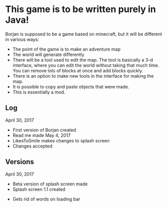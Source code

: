 # This game is to be written purely in Java! #
Borjan is supposed to be a game based on minecraft, but it will be different in various ways:
* The point of the game is to make an adventure map
* The world will generate differently
* There will be a tool used to edit the map. The tool is basically a 3-d interface, where you can edit the world without taking that much time. You can remove lots of blocks at once and add blocks quickly.
* There is an option to make new tools in the interface for making the map.
* It is possible to copy and paste objects that were made.
* This is essentially a mod.

## Log ##
April 30, 2017
- First version of Borjan created
- Read me made
May 4, 2017
- LikesToSmile makes changes to splash screen
- Changes accepted
## Versions ##
April 30, 2017
- Beta version of splash screen made
- Splash screen 1.1 created
* Gets rid of words on loading bar
